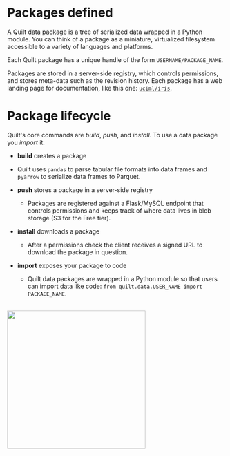 # Packages defined

A Quilt data package is a tree of serialized data wrapped in a Python module. You can think of a package as a miniature, virtualized filesystem accessible to a variety of languages and platforms.

Each Quilt package has a unique handle of the form `USERNAME/PACKAGE_NAME`.

Packages are stored in a server-side registry, which controls permissions, and stores meta-data such as the revision history. Each package has a web landing page for documentation, like this one: [`uciml/iris`](https://quiltdata.com/package/uciml/iris).

# Package lifecycle

Quilt's core commands are _build_, _push_, and _install_. To use a data package you _import_ it.

* **build** creates a package
 * Quilt uses `pandas` to parse tabular file formats into data frames and `pyarrow` to serialize data frames to Parquet.

* **push** stores a package in a server-side registry
  * Packages are registered against a Flask/MySQL endpoint that controls permissions and keeps track of where data lives in blob storage (S3 for the Free tier).
* **install** downloads a package
  * After a permissions check the client receives a signed URL to download the package in question.

* **import** exposes your package to code
  * Quilt data packages are wrapped in a Python module so that users can import data like code: `from quilt.data.USER_NAME import PACKAGE_NAME`.

<br />
<img width="320" src="https://github.com/quiltdata/resources/blob/955656180ef6398a2729c7ebc28e5dc708f26bd3/img/big-picture.png?raw=true" />
  








